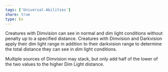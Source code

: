 ```yaml
---
tags: ['Universal-Abilities']
share: true
type: Ex
---
```

Creatures with Dimvision can see in normal and dim light conditions without penalty up to a specified distance. Creatures with Dimvision and Darkvision apply their dim light range in addition to their darkvision range to determine the total distance they can see in dim light conditions.

Multiple sources of Dimvision may stack, but only add half of the lower of the two values to the higher Dim Light distance.